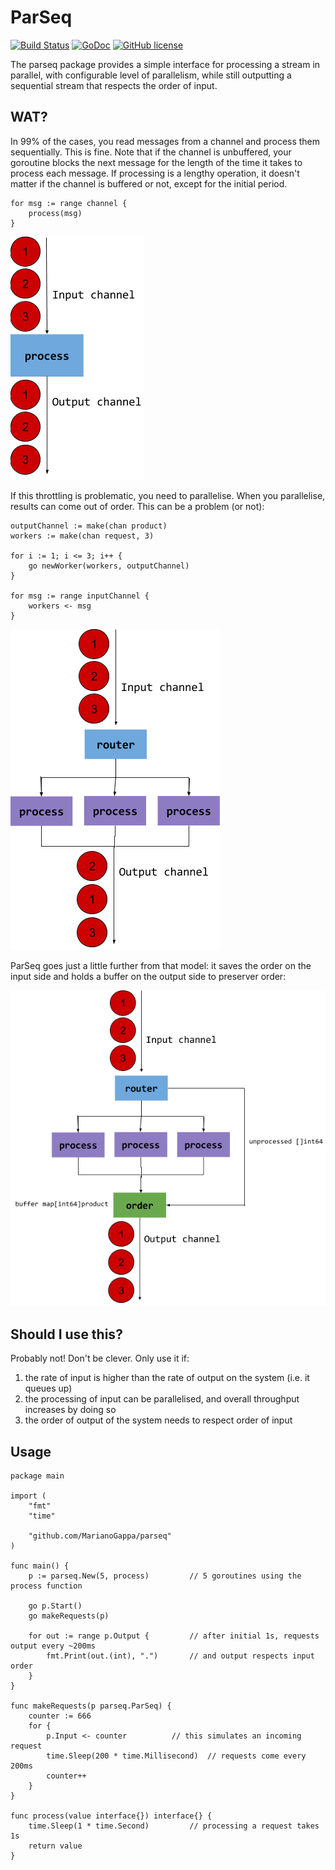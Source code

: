 # ParSeq 
[![Build Status](https://img.shields.io/travis/MarianoGappa/parseq.svg)](https://travis-ci.org/MarianoGappa/parseq) 
[![GoDoc](https://godoc.org/github.com/MarianoGappa/parseq?status.svg)](https://godoc.org/github.com/MarianoGappa/parseq) 
[![GitHub license](https://img.shields.io/badge/license-MIT-blue.svg)](https://raw.githubusercontent.com/MarianoGappa/parseq/master/LICENSE)



The parseq package provides a simple interface for processing a stream in parallel,
with configurable level of parallelism, while still outputting a sequential stream
that respects the order of input.

## WAT?

In 99% of the cases, you read messages from a channel and process them sequentially. This is fine. Note that if the channel is unbuffered, your goroutine blocks the next message for the length of the time it takes to process each message. If processing is a lengthy operation, it doesn't matter if the channel is buffered or not, except for the initial period.

```
for msg := range channel {
	process(msg)
}
```

![Sequential](sequential.png)

If this throttling is problematic, you need to parallelise. When you parallelise, results can come out of order. This can be a problem (or not):

```
outputChannel := make(chan product)
workers := make(chan request, 3)

for i := 1; i <= 3; i++ {
	go newWorker(workers, outputChannel)
}

for msg := range inputChannel {
	workers <- msg
}
```

![Parallel unordered](parallel_unordered.png)

ParSeq goes just a little further from that model: it saves the order on the input side and holds a buffer on the output side to preserver order:

![Parallel ordered](parallel_ordered.png)

## Should I use this?

Probably not! Don't be clever. Only use it if:

1. the rate of input is higher than the rate of output on the system (i.e. it queues up)
2. the processing of input can be parallelised, and overall throughput increases by doing so
3. the order of output of the system needs to respect order of input

## Usage

```
package main

import (
	"fmt"
	"time"

	"github.com/MarianoGappa/parseq"
)

func main() {
	p := parseq.New(5, process)			// 5 goroutines using the process function

	go p.Start()
	go makeRequests(p)

	for out := range p.Output {			// after initial 1s, requests output every ~200ms
		fmt.Print(out.(int), ".")		// and output respects input order
	}
}

func makeRequests(p parseq.ParSeq) {
	counter := 666
	for {
		p.Input <- counter			// this simulates an incoming request
		time.Sleep(200 * time.Millisecond)	// requests come every 200ms
		counter++
	}
}

func process(value interface{}) interface{} {
	time.Sleep(1 * time.Second)			// processing a request takes 1s
	return value
}
```
